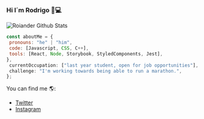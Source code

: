 ### Hi I´m Rodrigo 🤵💻
![Roiander Github Stats](https://github-readme-stats.vercel.app/api?username=Roiander&show_icons=true&title_color=fff&icon_color=79ff97&text_color=9f9f9f&bg_color=151515)
  ```javascript
const aboutMe = {
   pronouns: "he" | "him",
   code: [Javascript, CSS, C++],
   tools: [React, Node, Storybook, StyledComponents, Jest],
  },
   currentOccupation: ["last year student, open for job opportunities"],
   challenge: "I'm working towards being able to run a marathon.",
};
```
  
  You can find me 🌎:
- [Twitter](https://twitter.com/LittleRoiander)
- [Instagram](https://www.instagram.com/rodri.alcruz_/)
  
<!--
**Roiander/Roiander** is a ✨ _special_ ✨ repository because its `README.md` (this file) appears on your GitHub profile.

Here are some ideas to get you started:

- 🔭 I’m currently working on ...
- 🌱 I’m currently learning ...
- 👯 I’m looking to collaborate on ...
- 🤔 I’m looking for help with ...
- 💬 Ask me about ...
- 📫 How to reach me: ...
- 😄 Pronouns: ...
- ⚡ Fun fact: ...
-->
